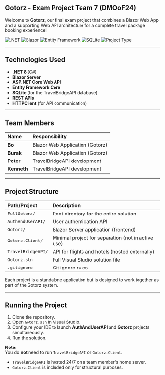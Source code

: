 ## Gotorz - Exam Project Team 7 (DMOoF24)

Welcome to **Gotorz**, our final exam project that combines a Blazor Web App and a supporting Web API architecture for a complete travel package booking experience!

![.NET](https://img.shields.io/badge/.NET-8.0-blueviolet)
![Blazor](https://img.shields.io/badge/Blazor-Server-green)
![Entity Framework](https://img.shields.io/badge/Entity_Framework-Core-blue)
![SQLite](https://img.shields.io/badge/SQLite-DB-lightgrey)
![Project Type](https://img.shields.io/badge/Project-Exam--Final-orange)

---

## Technologies Used

- **.NET 8** (C#)
- **Blazor Server**
- **ASP.NET Core Web API**
- **Entity Framework Core**
- **SQLite** (for the TravelBridgeAPI database)
- **REST APIs**
- **HTTPClient** (for API communication)

---

## Team Members

| Name        | Responsibility                  |
|:------------|:---------------------------------|
| **Bo**      | Blazor Web Application (Gotorz)  |
| **Burak**   | Blazor Web Application (Gotorz)  |
| **Peter**   | TravelBridgeAPI development      |
| **Kenneth** | TravelBridgeAPI development      |

---

## Project Structure

| Path/Project           | Description                                             |
|:------------------------|:--------------------------------------------------------|
| `FullGotorz/`          | Root directory for the entire solution                 |
| `AuthAndUserAPI/`      | User authentication API                                |
| `Gotorz/`              | Blazor Server application (frontend)                   |
| `Gotorz.Client/`       | Minimal project for separation (not in active use)     |
| `TravelBridgeAPI/`     | API for flights and hotels (hosted externally)         |
| `Gotorz.sln`           | Full Visual Studio solution file                       |
| `.gitignore`           | Git ignore rules                                       |

Each project is a standalone application but is designed to work together as part of the Gotorz system.

---

## Running the Project

1. Clone the repository.
2. Open `Gotorz.sln` in Visual Studio.
3. Configure your IDE to launch **AuthAndUserAPI** and **Gotorz** projects simultaneously.
4. Run the solution.

**Note:**  
You do **not** need to run `TravelBridgeAPI` or `Gotorz.Client`.  
- `TravelBridgeAPI` is hosted 24/7 on a team member's home server.  
- `Gotorz.Client` is included only for structural purposes.
